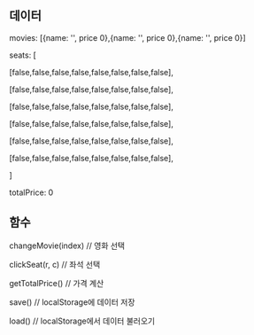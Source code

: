 ## 데이터

movies: [{name: '', price 0},{name: '', price 0},{name: '', price 0}]

seats: [

[false,false,false,false,false,false,false,false],

[false,false,false,false,false,false,false,false],

[false,false,false,false,false,false,false,false],

[false,false,false,false,false,false,false,false],

[false,false,false,false,false,false,false,false],

[false,false,false,false,false,false,false,false],

]

totalPrice: 0



## 함수

changeMovie(index) // 영화 선택

clickSeat(r, c) // 좌석 선택

getTotalPrice() // 가격 계산

save() // localStorage에 데이터 저장

load() // localStorage에서 데이터 불러오기





